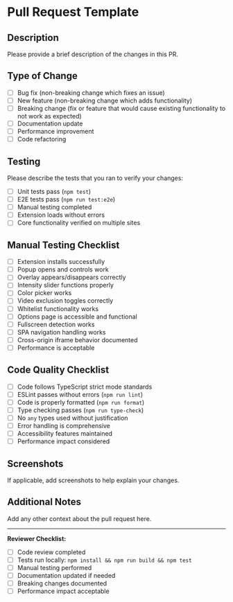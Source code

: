 # Pull Request Template

## Description

Please provide a brief description of the changes in this PR.

## Type of Change

- [ ] Bug fix (non-breaking change which fixes an issue)
- [ ] New feature (non-breaking change which adds functionality)
- [ ] Breaking change (fix or feature that would cause existing functionality to not work as expected)
- [ ] Documentation update
- [ ] Performance improvement
- [ ] Code refactoring

## Testing

Please describe the tests that you ran to verify your changes:

- [ ] Unit tests pass (`npm test`)
- [ ] E2E tests pass (`npm run test:e2e`)
- [ ] Manual testing completed
- [ ] Extension loads without errors
- [ ] Core functionality verified on multiple sites

## Manual Testing Checklist

- [ ] Extension installs successfully
- [ ] Popup opens and controls work
- [ ] Overlay appears/disappears correctly
- [ ] Intensity slider functions properly
- [ ] Color picker works
- [ ] Video exclusion toggles correctly
- [ ] Whitelist functionality works
- [ ] Options page is accessible and functional
- [ ] Fullscreen detection works
- [ ] SPA navigation handling works
- [ ] Cross-origin iframe behavior documented
- [ ] Performance is acceptable

## Code Quality Checklist

- [ ] Code follows TypeScript strict mode standards
- [ ] ESLint passes without errors (`npm run lint`)
- [ ] Code is properly formatted (`npm run format`)
- [ ] Type checking passes (`npm run type-check`)
- [ ] No `any` types used without justification
- [ ] Error handling is comprehensive
- [ ] Accessibility features maintained
- [ ] Performance impact considered

## Screenshots

If applicable, add screenshots to help explain your changes.

## Additional Notes

Add any other context about the pull request here.

---

**Reviewer Checklist:**

- [ ] Code review completed
- [ ] Tests run locally: `npm install && npm run build && npm test`
- [ ] Manual testing performed
- [ ] Documentation updated if needed
- [ ] Breaking changes documented
- [ ] Performance impact acceptable
